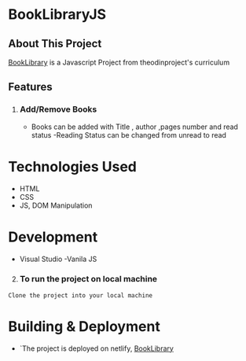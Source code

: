 # BookLibraryJS



## About This Project

[BookLibrary](https://booklibraryjs.netlify.app/) is a Javascript Project from theodinproject's curriculum

## Features

1.  ### Add/Remove Books

    - Books can be added  with Title , author ,pages number and read status
    -Reading Status can be changed from unread to read 
    

# Technologies Used

- HTML
- CSS
- JS, DOM Manipulation

# Development

- Visual Studio
-Vanila JS

2.  ### To run the project on local machine

```
Clone the project into your local machine

```


# Building & Deployment

- `The project is deployed on netlify, [BookLibrary](https://booklibraryjs.netlify.app/)
